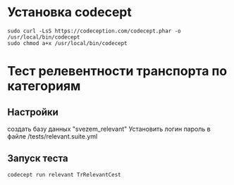 # Установка codecept  
`sudo curl -LsS https://codeception.com/codecept.phar -o /usr/local/bin/codecept`  
`sudo chmod a+x /usr/local/bin/codecept`

#  Тест релевентности транспорта по категориям

## Настройки 
создать базу данных "svezem_relevant"
Установить логин пароль в файле
/tests/relevant.suite.yml

## Запуск теста
`codecept run relevant TrRelevantCest`